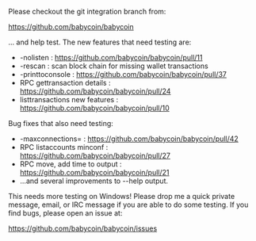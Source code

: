Please checkout the git integration branch from:

https://github.com/babycoin/babycoin

... and help test.  The new features that need testing are:

* -nolisten : https://github.com/babycoin/babycoin/pull/11
* -rescan : scan block chain for missing wallet transactions
* -printtoconsole : https://github.com/babycoin/babycoin/pull/37
* RPC gettransaction details : https://github.com/babycoin/babycoin/pull/24
* listtransactions new features : https://github.com/babycoin/babycoin/pull/10

Bug fixes that also need testing:

* -maxconnections= : https://github.com/babycoin/babycoin/pull/42
* RPC listaccounts minconf : https://github.com/babycoin/babycoin/pull/27
* RPC move, add time to output : https://github.com/babycoin/babycoin/pull/21
* ...and several improvements to --help output.

This needs more testing on Windows!  Please drop me a quick private message, email, or IRC message if you are able to do some testing.  If you find bugs, please open an issue at:

https://github.com/babycoin/babycoin/issues
